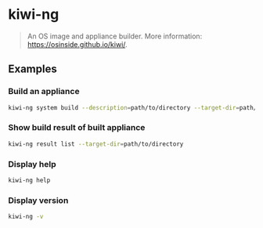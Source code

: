 # kiwi-ng

> An OS image and appliance builder. More information: <https://osinside.github.io/kiwi/>.

## Examples

### Build an appliance

```bash
kiwi-ng system build --description=path/to/directory --target-dir=path/to/directory
```

### Show build result of built appliance

```bash
kiwi-ng result list --target-dir=path/to/directory
```

### Display help

```bash
kiwi-ng help
```

### Display version

```bash
kiwi-ng -v
```
